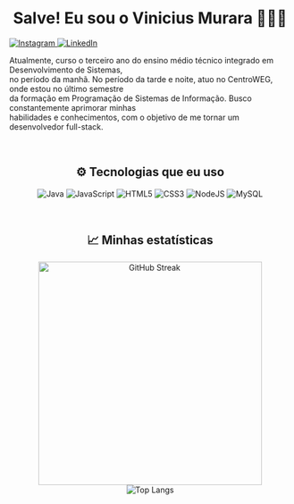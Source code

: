 <h1 align="center">Salve! Eu sou o Vinicius Murara 👨🏻‍💻</h1>

<p>
    <a href="https://instagram.com/vinimurara_" target="_blank">
        <img src="https://img.shields.io/badge/Instagram-E4405F?style=for-the-badge&logo=instagram&logoColor=white" alt="Instagram">
    </a>
    <a href="https://www.linkedin.com/in/vinicius-vieira-murara-0593532b4/" target="_blank">
        <img src="https://img.shields.io/badge/LinkedIn-0077B5?style=for-the-badge&logo=linkedin&logoColor=white" alt="LinkedIn">
    </a>
</p>

<p>
    Atualmente, curso o terceiro ano do ensino médio técnico integrado em Desenvolvimento de Sistemas,<br>no período da manhã. No período da tarde e noite, atuo no CentroWEG, onde estou no último semestre<br>da formação em Programação de Sistemas de Informação. Busco constantemente aprimorar minhas<br>habilidades e conhecimentos, com o objetivo de me tornar um desenvolvedor full-stack.
</p>
<br>

<h2 align="center">⚙️ Tecnologias que eu uso</h2>

<p align="center">
    <img alt="Java" src="https://img.shields.io/badge/Java-ED8B00?style=for-the-badge&logo=openjdk&logoColor=white">
    <img alt="JavaScript" src="https://img.shields.io/badge/JavaScript-F7DF1E?style=for-the-badge&logo=javascript&logoColor=black">
    <img alt="HTML5" src="https://img.shields.io/badge/HTML5-E34F26?style=for-the-badge&logo=html5&logoColor=white">
    <img alt="CSS3" src="https://img.shields.io/badge/CSS3-1572B6?style=for-the-badge&logo=css3&logoColor=white">
    <img alt="NodeJS" src="https://img.shields.io/badge/Node.js-43853D?style=for-the-badge&logo=node.js&logoColor=white">
    <img alt="MySQL" src="https://img.shields.io/badge/MySQL-005C84?style=for-the-badge&logo=mysql&logoColor=white">
</p>
<br>

<h2 align="center">📈 Minhas estatísticas</h2>

<p align="center">
    <img src="https://github-readme-streak-stats.herokuapp.com?user=viniciusmurara&theme=tokyonight" alt="GitHub Streak" width="400"><br>
    <img src="https://github-readme-stats.vercel.app/api/top-langs/?username=viniciusmurara&layout=pie&theme=tokyonight" alt="Top Langs">
</p>